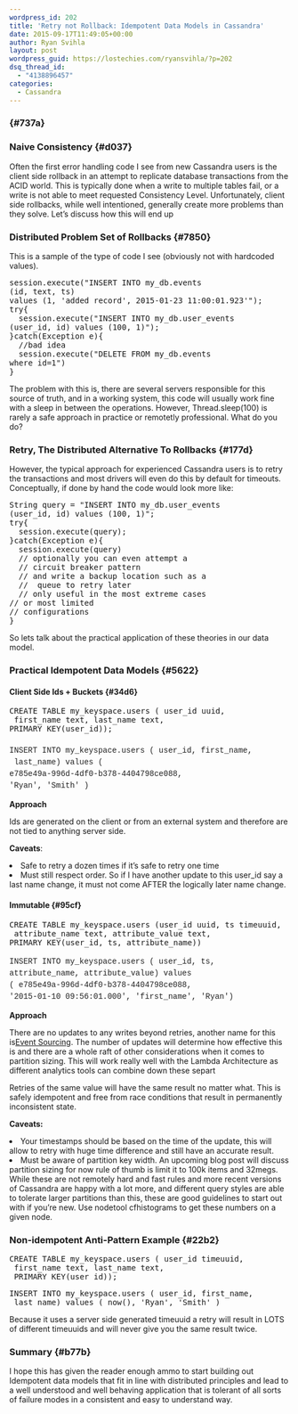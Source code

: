 ```yaml
---
wordpress_id: 202
title: 'Retry not Rollback: Idempotent Data Models in Cassandra'
date: 2015-09-17T11:49:05+00:00
author: Ryan Svihla
layout: post
wordpress_guid: https://lostechies.com/ryansvihla/?p=202
dsq_thread_id:
  - "4138896457"
categories:
  - Cassandra
---
```

###  {#737a}

### Naive Consistency {#d037}

<p id="fad8">
  Often the first error handling code I see from new Cassandra users is the client side rollback in an attempt to replicate database transactions from the ACID world. This is typically done when a write to multiple tables fail, or a write is not able to meet requested Consistency Level. Unfortunately, client side rollbacks, while well intentioned, generally create more problems than they solve. Let’s discuss how this will end up
</p>

### Distributed Problem Set of Rollbacks {#7850}

<p id="c7fd">
  This is a sample of the type of code I see (obviously not with hardcoded values).
</p>

<pre name="511f">session.execute("INSERT INTO my_db.events 
(id, text, ts) 
values (1, 'added record', 2015-01-23 11:00:01.923'");
try{
  session.execute("INSERT INTO my_db.user_events 
(user_id, id) values (100, 1)");
}catch(Exception e){
  //bad idea 
  session.execute("DELETE FROM my_db.events 
where id=1")
}</pre>

<p id="e4b6">
  The problem with this is, there are several servers responsible for this source of truth, and in a working system, this code will usually work fine with a sleep in between the operations. However, Thread.sleep(100) is rarely a safe approach in practice or remotetly professional. What do you do?
</p>

### Retry, The Distributed Alternative To Rollbacks {#177d}

<p id="df6d">
  However, the typical approach for experienced Cassandra users is to retry the transactions and most drivers will even do this by default for timeouts. Conceptually, if done by hand the code would look more like:
</p>

<pre name="ace3">String query = "INSERT INTO my_db.user_events 
(user_id, id) values (100, 1)";
try{
  session.execute(query);
}catch(Exception e){
  session.execute(query)
  // optionally you can even attempt a
  // circuit breaker pattern
  // and write a backup location such as a
  //  queue to retry later
  // only useful in the most extreme cases 
// or most limited          
// configurations
}</pre>

<p id="bb2d">
  So lets talk about the practical application of these theories in our data model.
</p>

### Practical Idempotent Data Models {#5622}

#### Client Side Ids + Buckets {#34d6}

<pre name="95d4">CREATE TABLE my_keyspace.users ( user_id uuid,
 first_name text, last_name text, 
PRIMARY KEY(user_id));
<span style="color: #222222; font-family: 'Courier 10 Pitch', Courier, monospace; line-height: 21px;">
INSERT INTO my_keyspace.users ( user_id, first_name,
 last_name) values ( 
e785e49a-996d-4df0-b378-4404798ce088, 
'Ryan', 'Smith' )</span></pre>

<p id="b272">
  <strong>Approach</strong>
</p>

<p id="ccb9">
  Ids are generated on the client or from an external system and therefore are not tied to anything server side.
</p>

<p id="8d7e">
  <strong>Caveats</strong>:
</p>

<li id="d463">
  Safe to retry a dozen times if it’s safe to retry one time
</li>
<li id="2661">
  Must still respect order. So if I have another update to this user_id say a last name change, it must not come AFTER the logically later name change.
</li>

#### Immutable {#95cf}

<pre name="ac4d">CREATE TABLE my_keyspace.users (user_id uuid, ts timeuuid,
 attribute_name text, attribute_value text, 
PRIMARY KEY(user_id, ts, attribute_name))

<span style="color: #222222; font-family: 'Courier 10 Pitch', Courier, monospace; line-height: 21px;">INSERT INTO my_keyspace.users ( user_id, ts, 
attribute_name, attribute_value) values 
( e785e49a-996d-4df0-b378-4404798ce088, 
'2015-01-10 09:56:01.000', 'first_name', 'Ryan')</span></pre>

<p id="692d">
  <strong>Approach</strong>
</p>

<p id="bc09">
  There are no updates to any writes beyond retries, another name for this is<a href="http://martinfowler.com/eaaDev/EventSourcing.html" rel="nofollow" data-href="http://martinfowler.com/eaaDev/EventSourcing.html">Event Sourcing</a>. The number of updates will determine how effective this is and there are a whole raft of other considerations when it comes to partition sizing. This will work really well with the Lambda Architecture as different analytics tools can combine down these separt
</p>

<p id="b495">
  Retries of the same value will have the same result no matter what. This is safely idempotent and free from race conditions that result in permanently inconsistent state.
</p>

<p id="96e0">
  <strong>Caveats:</strong>
</p>

<li id="e643">
  Your timestamps should be based on the time of the update, this will allow to retry with huge time difference and still have an accurate result.
</li>
<li id="c22a">
  Must be aware of partition key width. An upcoming blog post will discuss partition sizing for now rule of thumb is limit it to 100k items and 32megs. While these are not remotely hard and fast rules and more recent versions of Cassandra are happy with a lot more, and different query styles are able to tolerate larger partitions than this, these are good guidelines to start out with if you’re new. Use nodetool cfhistograms <keyspace> <table> to get these numbers on a given node.
</li>

### Non-idempotent Anti-Pattern Example {#22b2}

<pre name="e8cb">CREATE TABLE my_keyspace.users ( user_id timeuuid,
 first_name text, last_name text,
 PRIMARY KEY(user_id));</pre>

<pre name="d1f2">INSERT INTO my_keyspace.users ( user_id, first_name,
 last_name) values ( now(), 'Ryan', 'Smith' )</pre>

<p id="f203">
  Because it uses a server side generated timeuuid a retry will result in LOTS of different timeuuids and will never give you the same result twice.
</p>

### Summary {#b77b}

<p id="c159">
  I hope this has given the reader enough ammo to start building out Idempotent data models that fit in line with distributed principles and lead to a well understood and well behaving application that is tolerant of all sorts of failure modes in a consistent and easy to understand way.
</p>